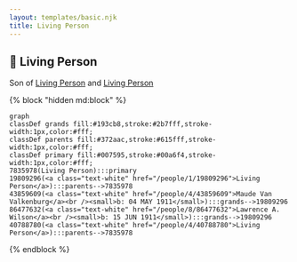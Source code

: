 ```yaml
---
layout: templates/basic.njk
title: Living Person
---
```

## 🔵 Living Person

Son of [Living Person](/people/4/40788780) and [Living Person](/people/1/19809296)

{% block "hidden md:block" %}
```mermaid
graph
classDef grands fill:#193cb8,stroke:#2b7fff,stroke-width:1px,color:#fff;
classDef parents fill:#372aac,stroke:#615fff,stroke-width:1px,color:#fff;
classDef primary fill:#007595,stroke:#00a6f4,stroke-width:1px,color:#fff;
7835978(Living Person):::primary
19809296(<a class="text-white" href="/people/1/19809296">Living Person</a>):::parents-->7835978
43859609(<a class="text-white" href="/people/4/43859609">Maude Van Valkenburg</a><br /><small>b: 04 MAY 1911</small>):::grands-->19809296
86477632(<a class="text-white" href="/people/8/86477632">Lawrence A. Wilson</a><br /><small>b: 15 JUN 1911</small>):::grands-->19809296
40788780(<a class="text-white" href="/people/4/40788780">Living Person</a>):::parents-->7835978
```
{% endblock %}
